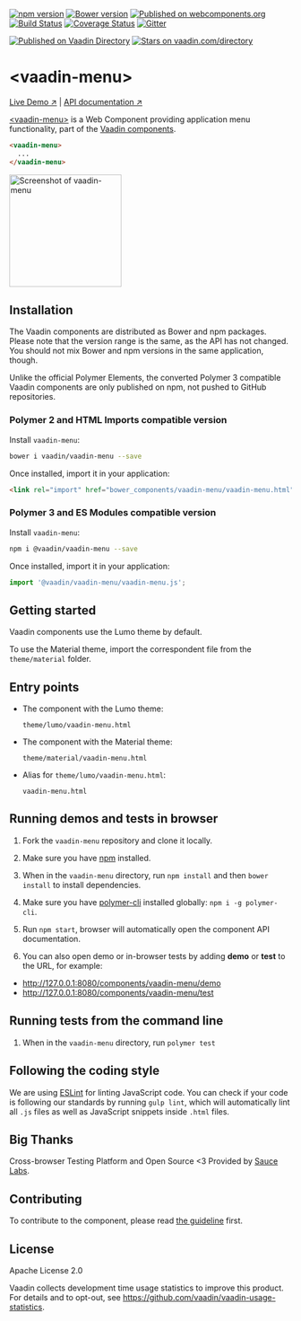 [![npm version](https://badgen.net/npm/v/@vaadin/vaadin-menu)](https://www.npmjs.com/package/@vaadin/vaadin-menu)
[![Bower version](https://badgen.net/github/release/vaadin/vaadin-menu)](https://github.com/vaadin/vaadin-menu/releases)
[![Published on webcomponents.org](https://img.shields.io/badge/webcomponents.org-published-blue.svg)](https://www.webcomponents.org/element/vaadin/vaadin-menu)
[![Build Status](https://travis-ci.org/vaadin/vaadin-menu.svg?branch=master)](https://travis-ci.org/vaadin/vaadin-menu)
[![Coverage Status](https://coveralls.io/repos/github/vaadin/vaadin-menu/badge.svg?branch=master)](https://coveralls.io/github/vaadin/vaadin-menu?branch=master)
[![Gitter](https://badges.gitter.im/Join%20Chat.svg)](https://gitter.im/vaadin/web-components?utm_source=badge&utm_medium=badge&utm_campaign=pr-badge)

 [![Published on Vaadin  Directory](https://img.shields.io/badge/Vaadin%20Directory-published-00b4f0.svg)](https://vaadin.com/directory/component/vaadinvaadin-menu)
[![Stars on vaadin.com/directory](https://img.shields.io/vaadin-directory/star/vaadin-menu-directory-urlidentifier.svg)](https://vaadin.com/directory/component/vaadinvaadin-menu)


# &lt;vaadin-menu&gt;

[Live Demo ↗](https://vaadin.com/components/vaadin-menu/html-examples)
|
[API documentation ↗](https://vaadin.com/components/vaadin-menu/html-api)


[&lt;vaadin-menu&gt;](https://vaadin.com/components/vaadin-menu) is a Web Component providing application menu functionality, part of the [Vaadin components](https://vaadin.com/components).

<!--
```
<custom-element-demo>
  <template>
    <script src="../webcomponentsjs/webcomponents-lite.js"></script>
    <link rel="import" href="vaadin-menu.html">
    <next-code-block></next-code-block>
  </template>
</custom-element-demo>
```
-->
```html
<vaadin-menu>
  ...
</vaadin-menu>
```

[<img src="https://raw.githubusercontent.com/vaadin/vaadin-menu/master/screenshot.png" width="200" alt="Screenshot of vaadin-menu">](https://vaadin.com/components/vaadin-menu)


## Installation

The Vaadin components are distributed as Bower and npm packages.
Please note that the version range is the same, as the API has not changed.
You should not mix Bower and npm versions in the same application, though.

Unlike the official Polymer Elements, the converted Polymer 3 compatible Vaadin components
are only published on npm, not pushed to GitHub repositories.

### Polymer 2 and HTML Imports compatible version

Install `vaadin-menu`:

```sh
bower i vaadin/vaadin-menu --save
```

Once installed, import it in your application:

```html
<link rel="import" href="bower_components/vaadin-menu/vaadin-menu.html">
```
### Polymer 3 and ES Modules compatible version


Install `vaadin-menu`:

```sh
npm i @vaadin/vaadin-menu --save
```

Once installed, import it in your application:

```js
import '@vaadin/vaadin-menu/vaadin-menu.js';
```

## Getting started

Vaadin components use the Lumo theme by default.

To use the Material theme, import the correspondent file from the `theme/material` folder.

## Entry points

- The component with the Lumo theme:

  `theme/lumo/vaadin-menu.html`

- The component with the Material theme:

  `theme/material/vaadin-menu.html`

- Alias for `theme/lumo/vaadin-menu.html`:

  `vaadin-menu.html`


## Running demos and tests in browser

1. Fork the `vaadin-menu` repository and clone it locally.

1. Make sure you have [npm](https://www.npmjs.com/) installed.

1. When in the `vaadin-menu` directory, run `npm install` and then `bower install` to install dependencies.

1. Make sure you have [polymer-cli](https://www.npmjs.com/package/polymer-cli) installed globally: `npm i -g polymer-cli`.

1. Run `npm start`, browser will automatically open the component API documentation.

1. You can also open demo or in-browser tests by adding **demo** or **test** to the URL, for example:

  - http://127.0.0.1:8080/components/vaadin-menu/demo
  - http://127.0.0.1:8080/components/vaadin-menu/test


## Running tests from the command line

1. When in the `vaadin-menu` directory, run `polymer test`


## Following the coding style

We are using [ESLint](http://eslint.org/) for linting JavaScript code. You can check if your code is following our standards by running `gulp lint`, which will automatically lint all `.js` files as well as JavaScript snippets inside `.html` files.


## Big Thanks

Cross-browser Testing Platform and Open Source <3 Provided by [Sauce Labs](https://saucelabs.com).


## Contributing

  To contribute to the component, please read [the guideline](https://github.com/vaadin/vaadin-core/blob/master/CONTRIBUTING.md) first.


## License

Apache License 2.0

Vaadin collects development time usage statistics to improve this product. For details and to opt-out, see https://github.com/vaadin/vaadin-usage-statistics.
